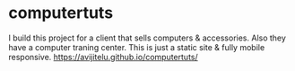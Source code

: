# computertuts
I build this project for a client that sells computers &amp; accessories. Also they have a computer traning center. This is just a static site &amp; fully mobile responsive.
https://avijitelu.github.io/computertuts/

